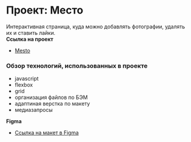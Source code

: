 # Проект: Место
Интерактивная страница, куда можно добавлять фотографии, удалять их и ставить лайки.  
**Ссылка на проект**

* [Mesto]( https://kononana.github.io/mesto/)
### Обзор технологий, использованных в проекте

* javascript
* flexbox
* grid
* организация файлов по БЭМ
* адаптиная верстка по макету
* медиазапросы

**Figma**

* [Ссылка на макет в Figma](https://www.figma.com/file/2cn9N9jSkmxD84oJik7xL7/JavaScript.-Sprint-4?node-id=0%3A1)

